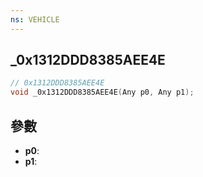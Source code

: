 ```yaml
---
ns: VEHICLE
---
```

## _0x1312DDD8385AEE4E

```c
// 0x1312DDD8385AEE4E
void _0x1312DDD8385AEE4E(Any p0, Any p1);
```


## 參數
* **p0**: 
* **p1**: 

